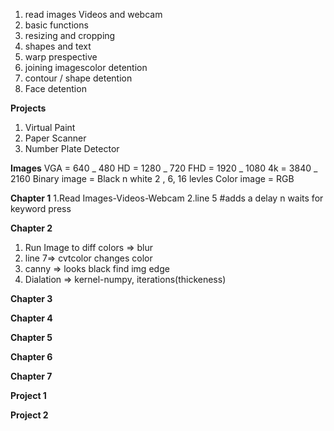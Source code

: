 1. read images Videos and webcam
2. basic functions
3. resizing and cropping
4. shapes and text
5. warp prespective
6. joining imagescolor detention
7. contour / shape detention
8. Face detention

**Projects**

1. Virtual Paint
2. Paper Scanner
3. Number Plate Detector

**Images**
VGA = 640 _ 480 HD = 1280 _ 720 FHD = 1920 _ 1080 4k = 3840 _ 2160
Binary image = Black n white
2 , 6, 16 levles
Color image = RGB

**Chapter 1**
1.Read Images-Videos-Webcam
2.line 5 #adds a delay n waits for keyword press

**Chapter 2**
1. Run Image to diff colors => blur
2. line 7=> cvtcolor changes color
3. canny => looks black find img edge
4. Dialation => kernel-numpy, iterations(thickeness)

**Chapter 3**

**Chapter 4**

**Chapter 5**

**Chapter 6**

**Chapter 7**

**Project 1**

**Project 2**
